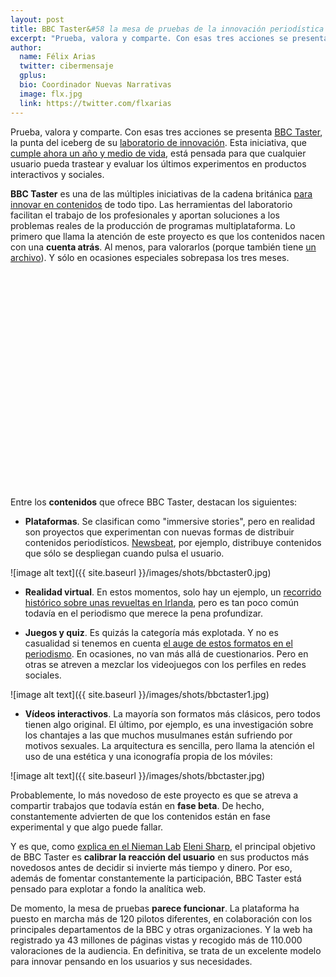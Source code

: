 ```yaml
---
layout: post
title: BBC Taster&#58 la mesa de pruebas de la innovación periodística
excerpt: "Prueba, valora y comparte. Con esas tres acciones se presenta BBC Taster, la punta del iceberg de su laboratorio de innovación. Esta iniciativa, que cumple ahora un año y medio de vida, está pensada para que cualquier usuario pueda trastear y evaluar los últimos experimentos en productos interactivos y sociales."
author:
  name: Félix Arias
  twitter: cibermensaje
  gplus:  
  bio: Coordinador Nuevas Narrativas
  image: flx.jpg
  link: https://twitter.com/flxarias
---
```

Prueba, valora y comparte. Con esas tres acciones se presenta [BBC Taster](http://www.bbc.co.uk/taster/), la punta del iceberg de su [laboratorio de innovación](http://bbcnewslabs.co.uk/). Esta iniciativa, que [cumple ahora un año y medio de vida](http://www.digitalspy.com/tech/internet/feature/a624289/bbc-taster-what-we-know-so-far-about-the-beebs-new-experimental-project/), está pensada para que cualquier usuario pueda trastear y evaluar los últimos experimentos en productos interactivos y sociales.

**BBC Taster** es una de las múltiples iniciativas de la cadena británica [para innovar en contenidos](http://mip.umh.es/blog/2014/06/22/bbc-lab/) de todo tipo. Las herramientas del laboratorio facilitan el trabajo de los profesionales y aportan soluciones a los problemas reales de la producción de programas multiplataforma. Lo primero que llama la atención de este proyecto es que los contenidos nacen con una **cuenta atrás**. Al menos, para valorarlos (porque también tiene [un archivo](http://www.bbc.co.uk/taster/all)). Y sólo en ocasiones especiales sobrepasa los tres meses.

<object width="560" height="315"><param name="movie" value="//www.youtube.com/v/w5r73ceS-3c?version=3&amp;hl=es_ES"></param><param name="allowFullScreen" value="true"></param><param name="allowscriptaccess" value="always"></param><embed src="//www.youtube.com/v/w5r73ceS-3c?version=3&amp;hl=es_ES" type="application/x-shockwave-flash" width="560" height="315" allowscriptaccess="always" allowfullscreen="true"></embed></object>

<br>

Entre los **contenidos** que ofrece BBC Taster, destacan los siguientes:

* **Plataformas**. Se clasifican como "immersive stories", pero en realidad son proyectos que experimentan con nuevas formas de distribuir contenidos periodísticos. [Newsbeat](http://newsbeat-explains.ch.bbc.co.uk/), por ejemplo, distribuye contenidos que sólo se despliegan cuando pulsa el usuario.

![image alt text]({{ site.baseurl }}/images/shots/bbctaster0.jpg)

* **Realidad virtual**. En estos momentos, solo hay un ejemplo, un [recorrido histórico sobre unas revueltas en Irlanda](http://www.bbc.co.uk/taster/projects/easter-rising-voice-of-a-rebel), pero es tan poco común todavía en el periodismo que merece la pena profundizar. 

* **Juegos y quiz**. Es quizás la categoría más explotada. Y no es casualidad si tenemos en cuenta [el auge de estos formatos en el periodismo](http://mip.umh.es/blog/2016/05/14/periodismo-quiz-jugar-pregunta/). En ocasiones, no van más allá de cuestionarios. Pero en otras se atreven a mezclar los videojuegos con los perfiles en redes sociales. 

![image alt text]({{ site.baseurl }}/images/shots/bbctaster1.jpg)

* **Vídeos interactivos**. La mayoría son formatos más clásicos, pero todos tienen algo original. El último, por ejemplo, es una investigación sobre los chantajes a las que muchos musulmanes están sufriendo por motivos sexuales. La arquitectura es sencilla, pero llama la atención el uso de una estética y una iconografía propia de los móviles:

![image alt text]({{ site.baseurl }}/images/shots/bbctaster.jpg)

Probablemente, lo más novedoso de este proyecto es que se atreva a compartir trabajos que todavía están en **fase beta**. De hecho, constantemente advierten de que los contenidos están en fase experimental y que algo puede fallar. 

Y es que, como [explica en el Nieman Lab](http://www.niemanlab.org/2016/10/the-bbcs-taster-platform-lets-audiences-sample-early-stage-experiments-as-theyre-still-cooking/) [Eleni Sharp](https://twitter.com/eleniguest), el principal objetivo de BBC Taster es **calibrar la reacción del usuario** en sus productos más novedosos antes de decidir si invierte más tiempo y dinero. Por eso, además de fomentar constantemente la participación, BBC Taster está pensado para explotar a fondo la analítica web.

De momento, la mesa de pruebas **parece funcionar**. La plataforma ha puesto en marcha más de 120 pilotos diferentes, en colaboración con los  principales departamentos de la BBC y otras organizaciones. Y la web ha registrado ya 43 millones de páginas vistas y recogido más de 110.000 valoraciones de la audiencia. En definitiva, se trata de un excelente modelo para innovar pensando en los usuarios y sus necesidades.

